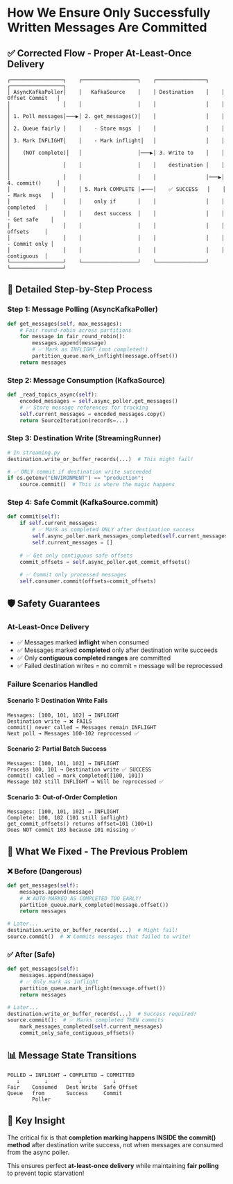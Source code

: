 # How We Ensure Only Successfully Written Messages Are Committed

## ✅ **Corrected Flow - Proper At-Least-Once Delivery**

```
┌─────────────────┐    ┌──────────────────┐    ┌────────────────┐    ┌─────────────────┐
│ AsyncKafkaPoller│    │   KafkaSource    │    │ Destination    │    │ Offset Commit   │
│                 │    │                  │    │                │    │                 │
│ 1. Poll messages│───▶│ 2. get_messages()│    │                │    │                 │
│ 2. Queue fairly │    │    - Store msgs  │    │                │    │                 │
│ 3. Mark INFLIGHT│    │    - Mark inflight│   │                │    │                 │
│    (NOT complete)│   │                  │───▶│ 3. Write to    │    │                 │
│                 │    │                  │    │    destination │    │                 │
│                 │    │                  │    │                │───▶│ 4. commit()     │
│                 │    │ 5. Mark COMPLETE │◄───│    ✅ SUCCESS   │    │   - Mark msgs   │
│                 │    │    only if       │    │                │    │     completed   │
│                 │    │    dest success  │    │                │    │   - Get safe    │
│                 │    │                  │    │                │    │     offsets     │
│                 │    │                  │    │                │    │   - Commit only │
│                 │    │                  │    │                │    │     contiguous  │
└─────────────────┘    └──────────────────┘    └────────────────┘    └─────────────────┘
```

## 🔄 **Detailed Step-by-Step Process**

### **Step 1: Message Polling (AsyncKafkaPoller)**
```python
def get_messages(self, max_messages):
    # Fair round-robin across partitions
    for message in fair_round_robin():
        messages.append(message)
        # ✅ Mark as INFLIGHT (not completed!)
        partition_queue.mark_inflight(message.offset())
    return messages
```

### **Step 2: Message Consumption (KafkaSource)**
```python
def _read_topics_async(self):
    encoded_messages = self.async_poller.get_messages()
    # ✅ Store message references for tracking
    self.current_messages = encoded_messages.copy()
    return SourceIteration(records=...)
```

### **Step 3: Destination Write (StreamingRunner)**
```python
# In streaming.py
destination.write_or_buffer_records(...)  # This might fail!

# ✅ ONLY commit if destination write succeeded
if os.getenv("ENVIRONMENT") == "production":
    source.commit()  # This is where the magic happens
```

### **Step 4: Safe Commit (KafkaSource.commit)**
```python
def commit(self):
    if self.current_messages:
        # ✅ Mark as completed ONLY after destination success
        self.async_poller.mark_messages_completed(self.current_messages)
        self.current_messages = []
    
    # ✅ Get only contiguous safe offsets
    commit_offsets = self.async_poller.get_commit_offsets()
    
    # ✅ Commit only processed messages
    self.consumer.commit(offsets=commit_offsets)
```

## 🛡️ **Safety Guarantees**

### **At-Least-Once Delivery**
- ✅ Messages marked **inflight** when consumed
- ✅ Messages marked **completed** only after destination write succeeds  
- ✅ Only **contiguous completed ranges** are committed
- ✅ Failed destination writes = no commit = message will be reprocessed

### **Failure Scenarios Handled**

#### **Scenario 1: Destination Write Fails**
```
Messages: [100, 101, 102] → INFLIGHT
Destination write → ❌ FAILS  
commit() never called → Messages remain INFLIGHT
Next poll → Messages 100-102 reprocessed ✅
```

#### **Scenario 2: Partial Batch Success** 
```
Messages: [100, 101, 102] → INFLIGHT
Process 100, 101 → Destination write ✅ SUCCESS
commit() called → mark_completed([100, 101])
Message 102 still INFLIGHT → Will be reprocessed ✅
```

#### **Scenario 3: Out-of-Order Completion**
```
Messages: [100, 101, 102] → INFLIGHT  
Complete: 100, 102 (101 still inflight)
get_commit_offsets() returns offset=101 (100+1)
Does NOT commit 103 because 101 missing ✅
```

## 🚫 **What We Fixed - The Previous Problem**

### ❌ **Before (Dangerous)**
```python
def get_messages(self):
    messages.append(message)
    # ❌ AUTO-MARKED AS COMPLETED TOO EARLY!
    partition_queue.mark_completed(message.offset())
    return messages

# Later...
destination.write_or_buffer_records(...)  # Might fail!
source.commit()  # ❌ Commits messages that failed to write!
```

### ✅ **After (Safe)**  
```python
def get_messages(self):
    messages.append(message)
    # ✅ Only mark as inflight
    partition_queue.mark_inflight(message.offset())
    return messages

# Later...  
destination.write_or_buffer_records(...)  # Success required!
source.commit():  # ✅ Marks completed THEN commits
    mark_messages_completed(self.current_messages)
    commit_only_safe_contiguous_offsets()
```

## 📊 **Message State Transitions**

```
POLLED → INFLIGHT → COMPLETED → COMMITTED
   ↓        ↓          ↓          ↓
Fair    Consumed   Dest Write  Safe Offset
Queue   from       Success     Commit
        Poller
```

## 🎯 **Key Insight**

The critical fix is that **completion marking happens INSIDE the commit() method** after destination write success, not when messages are consumed from the async poller.

This ensures perfect **at-least-once delivery** while maintaining **fair polling** to prevent topic starvation!